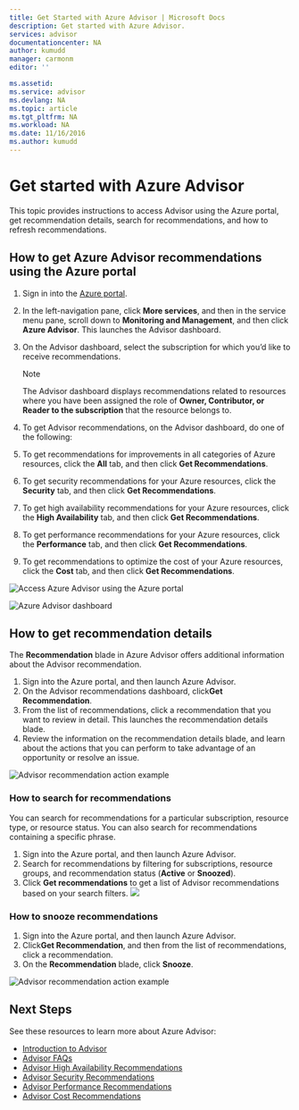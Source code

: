 ```yaml
---
title: Get Started with Azure Advisor | Microsoft Docs
description: Get started with Azure Advisor.
services: advisor
documentationcenter: NA
author: kumudd
manager: carmonm
editor: ''

ms.assetid: 
ms.service: advisor
ms.devlang: NA
ms.topic: article
ms.tgt_pltfrm: NA
ms.workload: NA
ms.date: 11/16/2016
ms.author: kumudd
---
```


# Get started with Azure Advisor

 This topic provides instructions to access Advisor using the Azure portal, get recommendation details, search for recommendations, and how to refresh recommendations.

## How to get Azure Advisor recommendations using the Azure portal

1. Sign in into the [Azure portal](https://portal.azure.com).
2. In the left-navigation pane, click **More services**, and then in the service menu pane, scroll down to **Monitoring and Management**, and then click **Azure Advisor**. This launches the Advisor dashboard. 
3. On the Advisor dashboard, select the subscription for which you’d like to receive recommendations.
   > [!NOTE]
   > The Advisor dashboard displays recommendations related to resources where you have been assigned the role of **Owner, Contributor, or Reader to the subscription** that the resource belongs to.  

4. To get Advisor recommendations, on the Advisor dashboard, do one of the following:
  1. To get recommendations for improvements in all categories of Azure resources, click the **All** tab, and then click **Get Recommendations**.    
  2. To get security recommendations for your Azure resources, click the **Security** tab, and then click **Get Recommendations**.
  3. To get high availability recommendations for your Azure resources, click the **High Availability** tab, and then click **Get Recommendations**.
  4. To get performance recommendations for your Azure resources, click the **Performance** tab, and then click **Get Recommendations**.
  5. To get recommendations to optimize the cost of your Azure resources, click the **Cost** tab, and then click **Get Recommendations**.
 
  ![Access Azure Advisor using the Azure portal](./media/advisor-overview/advisor-azure-portal-menu.png) 

  ![Azure Advisor dashboard](./media/advisor-overview/advisor-all-tab.png)

## How to get recommendation details

The **Recommendation** blade in Azure Advisor offers additional information about the Advisor recommendation. 

1. Sign into the Azure portal, and then launch Azure Advisor.
2. On the Advisor recommendations dashboard, click**Get Recommendation**.
3. From the list of recommendations, click a recommendation that you want to review in detail. This launches the recommendation details blade.
3. Review the information on the recommendation details blade, and learn about the actions that you can perform to take advantage of an opportunity or resolve an issue.
  
  ![Advisor recommendation action example](./media/advisor-overview/advisor-recommendation-action-example.png)

### How to search for recommendations

You can search for recommendations for a particular subscription, resource type, or resource status. You can also search for recommendations containing a specific phrase.

1. Sign into the Azure portal, and then launch Azure Advisor.
2. Search for recommendations by filtering for subscriptions, resource groups, and recommendation status (**Active** or **Snoozed**).
3. Click **Get recommendations** to get a list of Advisor recommendations based on your search filters.
![](./media/advisor-get-started/advisor-search.png)

### How to snooze recommendations

1. Sign into the Azure portal, and then launch Azure Advisor.
2. Click**Get Recommendation**, and then from the list of recommendations, click a recommendation.
3. On the **Recommendation** blade, click **Snooze**.

 ![Advisor recommendation action example](./media/advisor-get-started/advisor-snooze.png)

## Next Steps

See these resources to learn more about Azure Advisor:
-  [Introduction to Advisor](advisor-overview.md)
-  [Advisor FAQs](advisor-faqs.md)
-  [Advisor High Availability Recommendations](advisor-high-availability-recommendations.md)
-  [Advisor Security Recommendations](advisor-security-recommendations.md)
-  [Advisor Performance Recommendations](advisor-performance-recommendations.md)
-  [Advisor Cost Recommendations](advisor-performance-recommendations.md)
